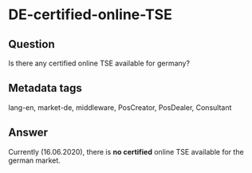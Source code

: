 # DE-certified-online-TSE

## Question

Is there any certified online TSE available for germany?

## Metadata tags

lang-en, market-de, middleware, PosCreator, PosDealer, Consultant

## Answer

Currently \(16.06.2020\), there is **no certified** online TSE available for the german market.


